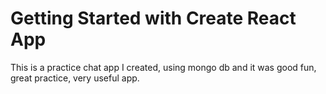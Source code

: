 # Getting Started with Create React App
This is a practice chat app I created, using mongo db and it was good fun, great practice, very useful app. 
